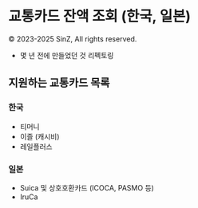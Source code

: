 # 교통카드 잔액 조회 (한국, 일본)
© 2023-2025 SinZ, All rights reserved.

- 몇 년 전에 만들었던 것 리펙토링

## 지원하는 교통카드 목록

### 한국
 - 티머니
 - 이즐 (캐시비)
 - 레일플러스

### 일본
 - Suica 및 상호호환카드 (ICOCA, PASMO 등)
 - IruCa

